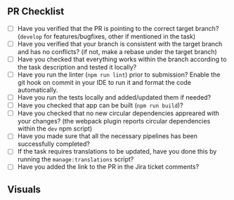 ## PR Checklist

* [ ] Have you verified that the PR is pointing to the correct target branch? (`develop` for features/bugfixes, other if mentioned in the task)
* [ ] Have you verified that your branch is consistent with the target branch and has no conflicts? (if not, make a rebase under the target branch)
* [ ] Have you checked that everything works within the branch according to the task description and tested it locally?
* [ ] Have you run the linter (`npm run lint`) prior to submission? Enable the git hook on commit in your IDE to run it and format the code automatically.
* [ ] Have you run the tests locally and added/updated them if needed?
* [ ] Have you checked that app can be built (`npm run build`)?
* [ ] Have you checked that no new circular dependencies appreared with your changes? (the webpack plugin reports circular dependencies within the `dev` npm script)
* [ ] Have you made sure that all the necessary pipelines has been successfully completed?
* [ ] If the task requires translations to be updated, have you done this by running the `manage:translations` script?
* [ ] Have you added the link to the PR in the Jira ticket comments?

## Visuals

<!-- OPTIONAL
  Provide the visual proof (screenshot/gif/video) of your work
-->

